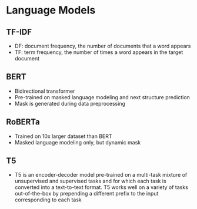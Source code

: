 # Language Models

## TF-IDF

- DF: document frequency, the number of documents that a word appears
- TF: term frequency, the number of times a word appears in the target document

## BERT

- Bidirectional transformer
- Pre-trained on masked language modeling and next structure prediction
- Mask is generated during data preprocessing

## RoBERTa

- Trained on 10x larger dataset than BERT
- Masked language modeling only, but dynamic mask

## T5

- T5 is an encoder-decoder model pre-trained on a multi-task mixture of unsupervised and supervised tasks and for which each task is converted into a text-to-text format. T5 works well on a variety of tasks out-of-the-box by prepending a different prefix to the input corresponding to each task